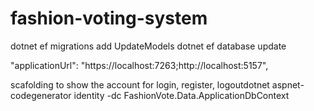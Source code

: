 # fashion-voting-system

dotnet ef migrations add UpdateModels
dotnet ef database update


"applicationUrl": "https://localhost:7263;http://localhost:5157",

scafolding to show the account for login, register, logoutdotnet aspnet-codegenerator identity -dc FashionVote.Data.ApplicationDbContext
